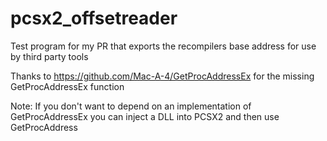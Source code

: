 # pcsx2_offsetreader

Test program for my PR that exports the recompilers base address for use by third party tools

Thanks to https://github.com/Mac-A-4/GetProcAddressEx for the missing GetProcAddressEx function

Note: If you don't want to depend on an implementation of GetProcAddressEx you can inject a DLL into PCSX2 and then use GetProcAddress

